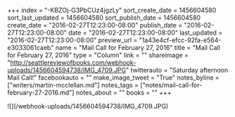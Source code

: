 +++
index = "-KBZOj-G3PbCUz4jgzLy"
sort_create_date = 1456604580
sort_last_updated = 1456604580
sort_publish_date = 1456604580
create_date = "2016-02-27T12:23:00-08:00"
publish_date = "2016-02-27T12:23:00-08:00"
date = "2016-02-27T12:23:00-08:00"
last_updated = "2016-02-27T12:23:00-08:00"
preview_url = "1a43e4cf-efcc-92fa-e564-e3033061caeb"
name = "Mail Call for February 27, 2016"
title = "Mail Call for February 27, 2016"
type = "Column"
link = ""
shareimage = "http://seattlereviewofbooks.com/webhook-uploads/1456604594738/IMG_4709.JPG"
twitterauto = "Saturday afternoon Mail Call!"
facebookauto = ""
make_image_tweet = "True"
notes_byline = ["writers/martin-mcclellan.md"]
notes_tags = ["notes/mail-call-for-february-27-2016.md"]
notes_about = ""
books = ""
+++
<p class="image">![](/webhook-uploads/1456604594738/IMG_4709.JPG)</p>